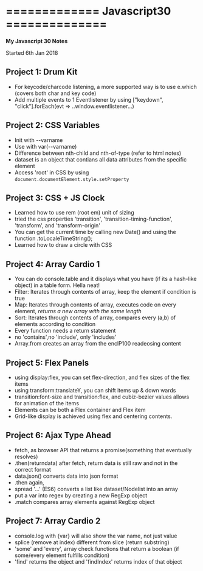 

============= Javascript30 ==============
=========

<b>My Javascript 30 Notes</b>

Started 6th Jan 2018

## Project 1: Drum Kit
- For keycode/charcode listening, a more supported way is to use e.which (covers both char and key code)
- Add multiple events to 1 Eventlistener by using ["keydown", "click"].forEach(evt => ..window.eventlistener...)

## Project 2: CSS Variables
- Init with --varname
- Use with var(--varname)
- Difference between nth-child and nth-of-type (refer to html notes)
- dataset is an object that contians all data attributes from the specific element
- Access 'root' in CSS by using `document.documentElement.style.setProperty`

## Project 3: CSS + JS Clock
- Learned how to use rem (root em) unit of sizing
- tried the css properties 'transition', 'transition-timing-function', 'transform', and 'transform-origin'
- You can get the current time by calling new Date() and using the function .toLocaleTimeString();
- Learned how to draw a circle with CSS

## Project 4: Array Cardio 1
- You can do console.table and it displays what you have (if its a hash-like object) in a table form. Hella neat!
- Filter: Iterates through contents of array, keep the element if condition is true
- Map: Iterates through contents of array, executes code on every element, *returns a new array with the same length*
- Sort: Iterates through contents of array, compares every (a,b) of elements according to condition
- Every function needs a return statement
- no 'contains',no 'include', only 'includes'
- Array.from creates an array from the enclP100 readeosing content

## Project 5: Flex Panels
- using display:flex, you can set flex-direction, and flex sizes of the flex items
- using transform:translateY, you can shift items up & down wards
- transition:font-size and transition:flex, and cubiz-bezier values allows for animation of the items
- Elements can be both a Flex container and Flex item
- Grid-like display is achieved using flex and centering contents.

## Project 6: Ajax Type Ahead
- fetch, as browser API that returns a promise(something that eventually resolves)
- .then(returndata) after fetch, return data is still raw and not in the correct format
- data.json() converts data into json format 
- .then again, 
- spread '...' (ES6) converts a list like dataset/Nodelist into an array
- put a var into regex by creating a new RegExp object
- .match compares array elements against RegExp object

## Project 7: Array Cardio 2
- console.log with {var} will also show the var name, not just value
- splice (remove at index) different from slice (return substring)
- 'some' and 'every', array check functions that return a boolean (if some/every element fulfills condition)
- 'find' returns the object and 'findIndex' returns index of that object
